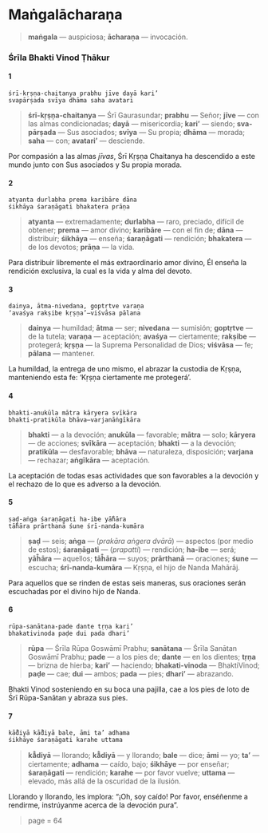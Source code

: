 # Maṅgalācharaṇa

> **maṅgala** — auspiciosa; **ācharaṇa** — invocación.

### Śrīla Bhakti Vinod Ṭhākur

#### 1

    śrī-kṛṣṇa-chaitanya prabhu jīve dayā kari’
    svapārṣada svīya dhāma saha avatari

> **śrī-kṛṣṇa-chaitanya** — Śrī Gaurasundar; **prabhu** — Señor; **jīve** — con las almas condicionadas; **dayā** — misericordia; **kari’** — siendo; **sva-pārṣada** — Sus asociados; **svīya** — Su propia; **dhāma** — morada; **saha** — con; **avatari’** — desciende.

Por compasión a las almas *jīvas*, Śrī Kṛṣṇa Chaitanya ha descendido a este mundo junto con Sus asociados y Su propia morada.

#### 2

    atyanta durlabha prema karibāre dāna
    śikhāya śaraṇāgati bhakatera prāṇa

> **atyanta** — extremadamente; **durlabha** — raro, preciado, difícil de obtener; **prema** — amor divino; **karibāre** — con el fin de; **dāna** — distribuir; **śikhāya** — enseña; **śaraṇāgati** — rendición; **bhakatera** — de los devotos; **prāṇa** — la vida.

Para distribuir libremente el más extraordinario amor divino, Él enseña la rendición exclusiva, la cual es la vida y alma del devoto.

#### 3

    dainya, ātma-nivedana, goptṛtve varaṇa
    ‘avaśya rakṣibe kṛṣṇa’—viśvāsa pālana

> **dainya** — humildad; **ātma** — ser; **nivedana** — sumisión; **goptṛtve** — de la tutela; **varaṇa** — aceptación; **avaśya** — ciertamente; **rakṣibe** — protegerá; **kṛṣṇa** — la Suprema Personalidad de Dios; **viśvāsa** — fe; **pālana** — mantener.

La humildad, la entrega de uno mismo, el abrazar la custodia de Kṛṣṇa, manteniendo esta fe: ‘Kṛṣṇa ciertamente me protegerá’.

#### 4

    bhakti-anukūla mātra kāryera svīkāra
    bhakti-pratikūla bhāva—varjanāṅgīkāra

> **bhakti** — a la devoción; **anukūla** — favorable; **mātra** — solo; **kāryera** — de acciones; **svīkāra** — aceptación; **bhakti** — a la devoción; **pratikūla** — desfavorable; **bhāva** — naturaleza, disposición; **varjana** — rechazar; **aṅgīkāra** — aceptación.

La aceptación de todas esas actividades que son favorables a la devoción y el rechazo de lo que es adverso a la devoción.

#### 5

    ṣaḍ-aṅga śaraṇāgati ha-ibe yā̐hāra
    tā̐hāra prārthanā śune śrī-nanda-kumāra

> **ṣaḍ** — seis; **aṅga** — (*prakāra aṅgera dvārā*) — aspectos (por medio de estos); **śaraṇāgati** — (*prapatti*) — rendición; **ha-ibe** — será; **yāh̐āra** — aquellos; **tāh̐āra** — suyos; **prārthanā** — oraciones; **śune** — escucha; **śrī-nanda-kumāra** — Kṛṣṇa, el hijo de Nanda Mahārāj.

Para aquellos que se rinden de estas seis maneras, sus oraciones serán escuchadas por el divino hijo de Nanda.

#### 6

    rūpa-sanātana-pade dante tṛṇa kari’
    bhakativinoda paḍe dui pada dhari’

> **rūpa** — Śrīla Rūpa Goswāmī Prabhu; **sanātana** — Śrīla Sanātan Goswāmī Prabhu; **pade** — a los pies de; **dante** — en los dientes; **tṛṇa** — brizna de hierba; **kari’** — haciendo; **bhakati-vinoda** — BhaktiVinod; **paḍe** — cae; **dui** — ambos; **pada** — pies; **dhari’** — abrazando.

Bhakti Vinod sosteniendo en su boca una pajilla, cae a los pies de loto de Śrī Rūpa-Sanātan y abraza sus pies. 

#### 7

    kā̐diyā kā̐diyā bale, āmi ta’ adhama
    śikhāye śaraṇāgati karahe uttama

> **kā̐diyā** — llorando; **kā̐diyā** — y llorando; **bale** — dice; **āmi** — yo; **ta’** — ciertamente; **adhama** — caído, bajo; **śikhāye** — por enseñar; **śaraṇāgati** — rendición; **karahe** — por favor vuelve; **uttama** — elevado, más allá de la oscuridad de la ilusión.

Llorando y llorando, les implora: “¡Oh, soy caído! Por favor, enséñenme a rendirme, instrúyanme acerca de la devoción pura”.


> page = 64
